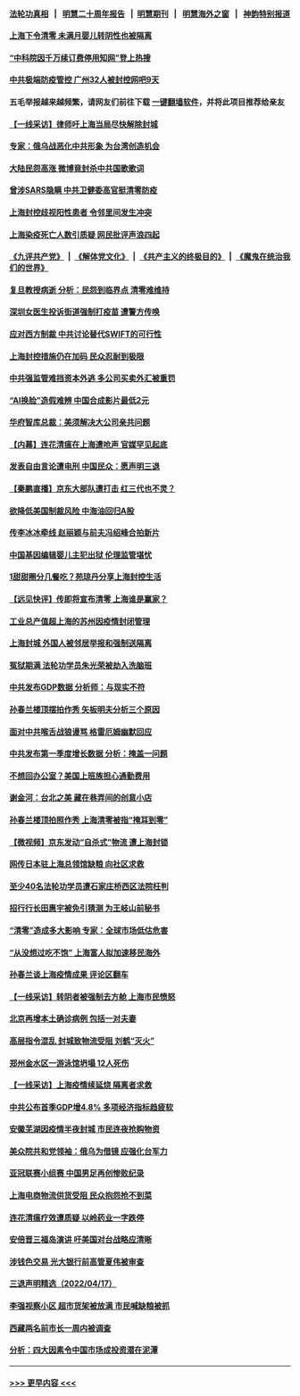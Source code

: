 #### [法轮功真相](https://github.com/gfw-breaker/truth/blob/master/README.md?t=0) &nbsp;&nbsp;|&nbsp;&nbsp; [明慧二十周年报告](https://github.com/gfw-breaker/mh-reports/blob/master/README.md?t=0) &nbsp;&nbsp;|&nbsp;&nbsp;[明慧期刊](https://github.com/gfw-breaker/mh-qikan) &nbsp;&nbsp;|&nbsp;&nbsp; [明慧海外之窗](https://github.com/gfw-breaker/mh-news/blob/master/README.md?t=0) &nbsp;&nbsp;|&nbsp;&nbsp; [神韵特别报道](https://github.com/gfw-breaker/mh-news/blob/master/shenyun.md?t=0)
#### [上海下令清零 未满月婴儿转阴性也被隔离](../pages/nsc413/n13715140.md?t=04191751) 
#### [“中科院因千万续订费停用知网”登上热搜](../pages/nsc413/n13715191.md?t=04191751) 
#### [中共极端防疫管控 广州32人被封控网吧9天](../pages/nsc413/n13715146.md?t=04191751) 
#### 五毛举报越来越频繁，请网友们前往下载 [一键翻墙软件](https://github.com/gfw-breaker/ssr-accounts)，并将此项目推荐给亲友
#### [【一线采访】律师吁上海当局尽快解除封城](../pages/nsc413/n13715132.md?t=04191751) 
#### [专家：俄乌战恶化中共形象 为台湾创造机会](../pages/nsc413/n13714984.md?t=04191751) 
#### [大陆民怨高涨 微博竟封杀中共国歌歌词](../pages/nsc413/n13715089.md?t=04191751) 
#### [曾涉SARS隐瞒 中共卫健委高官挺清零防疫](../pages/nsc413/n13714924.md?t=04191751) 
#### [上海封控歧视阳性患者 令邻里间发生冲突](../pages/nsc413/n13714773.md?t=04191751) 
#### [上海染疫死亡人数引质疑 网民批评声浪四起](../pages/nsc413/n13714992.md?t=04191751) 
#### [《九评共产党》](https://github.com/begood0513/9ping.md/blob/master/README.md) &nbsp;|&nbsp; [《解体党文化》](../../../../jtdwh.md/blob/master/README.md)  &nbsp;|&nbsp; [《共产主义的终极目的》](../../../../gczydzjmd.md/blob/master/README.md) &nbsp;|&nbsp; [《魔鬼在统治我们的世界》](../../../../mgztzwmdsj.md/blob/master/README.md) 
#### [复旦教授病逝 分析：民怨到临界点 清零难维持](../pages/nsc413/n13714878.md?t=04191751) 
#### [深圳女医生投诉街道强制打疫苗 遭警方传唤](../pages/nsc413/n13714985.md?t=04191751) 
#### [应对西方制裁 中共讨论替代SWIFT的可行性](../pages/nsc413/n13714961.md?t=04191751) 
#### [上海封控措施仍在加码 民众忍耐到极限](../pages/nsc413/n13714800.md?t=04191751) 
#### [中共强监管难挡资本外逃 多公司买卖外汇被重罚](../pages/nsc413/n13714794.md?t=04191751) 
#### [“AI换脸”造假难辨 中国合成影片最低2元](../pages/nsc413/n13714947.md?t=04191751) 
#### [华府智库总裁：美须解决大公司亲共问题](../pages/nsc413/n13714811.md?t=04191751) 
#### [【内幕】连花清瘟在上海遭呛声 官媒罕见起底](../pages/nsc413/n13714674.md?t=04191751) 
#### [发表自由言论遭电刑 中国民众：愿声明三退](../pages/nsc413/n13714864.md?t=04191751) 
#### [【秦鹏直播】京东大部队遭打击 红三代也不灵？](../pages/nsc413/n13714783.md?t=04191751) 
#### [欲降低美国制裁风险 中海油回归A股](../pages/nsc413/n13714807.md?t=04191751) 
#### [传李冰冰牵线 赵丽颖与前夫冯绍峰合拍新片](../pages/nsc413/n13714775.md?t=04191751) 
#### [中国基因编辑婴儿主犯出狱 伦理监管堪忧](../pages/nsc413/n13714830.md?t=04191751) 
#### [1甜甜圈分几餐吃？苑琼丹分享上海封控生活](../pages/nsc413/n13714748.md?t=04191751) 
#### [【远见快评】传即将宣布清零 上海谁是赢家？](../pages/nsc413/n13714779.md?t=04191751) 
#### [工业总产值超上海的苏州因疫情封闭管理](../pages/nsc413/n13714802.md?t=04191751) 
#### [上海封城 外国人被邻居举报和强制送隔离](../pages/nsc413/n13714751.md?t=04191751) 
#### [冤狱期满 法轮功学员朱光荣被劫入洗脑班](../pages/nsc413/n13708358.md?t=04191751) 
#### [中共发布GDP数据 分析师：与现实不符](../pages/nsc413/n13714759.md?t=04191751) 
#### [孙春兰楼顶摆拍作秀 矢板明夫分析三个原因](../pages/nsc413/n13714699.md?t=04191751) 
#### [面对中共喉舌战狼谩骂 格雷厄姆幽默回应](../pages/nsc413/n13714715.md?t=04191751) 
#### [中共发布第一季度增长数据 分析：掩盖一问题](../pages/nsc413/n13714690.md?t=04191751) 
#### [不想回办公室？美国上班族担心通勤费用](../pages/nsc413/n13714693.md?t=04191751) 
#### [谢金河：台北之美 藏在巷弄间的创意小店](../pages/nsc413/n13714426.md?t=04191751) 
#### [孙春兰楼顶拍照作秀 上海清零被指“掩耳到零”](../pages/nsc413/n13714532.md?t=04191751) 
#### [【微视频】京东发动“自杀式”物流 遭上海封锁](../pages/nsc413/n13714639.md?t=04191751) 
#### [网传日本驻上海总领馆缺粮 向社区求救](../pages/nsc413/n13714437.md?t=04191751) 
#### [至少40名法轮功学员遭石家庄桥西区法院枉判](../pages/nsc413/n13713749.md?t=04191751) 
#### [招行行长田惠宇被免引猜测 为王岐山前秘书](../pages/nsc413/n13714573.md?t=04191751) 
#### [“清零”造成多大影响 专家：全球市场低估危害](../pages/nsc413/n13714603.md?t=04191751) 
#### [“从没想过吃不饱” 上海富人拟加速移民海外](../pages/nsc413/n13714535.md?t=04191751) 
#### [孙春兰谈上海疫情成果 评论区翻车](../pages/nsc413/n13714078.md?t=04191751) 
#### [【一线采访】转阴者被强制去方舱 上海市民愤怒](../pages/nsc413/n13714476.md?t=04191751) 
#### [北京再增本土确诊病例 包括一对夫妻](../pages/nsc413/n13714466.md?t=04191751) 
#### [高层指令混乱 封城致物流受阻 刘鹤“灭火”](../pages/nsc413/n13714464.md?t=04191751) 
#### [郑州金水区一游泳馆坍塌 12人死伤](../pages/nsc413/n13714454.md?t=04191751) 
#### [【一线采访】上海疫情续延烧 隔离者求救](../pages/nsc413/n13714395.md?t=04191751) 
#### [中共公布首季GDP增4.8% 多项经济指标趋疲软](../pages/nsc413/n13714380.md?t=04191751) 
#### [安徽芜湖因疫情半夜封城 市民连夜抢购物资](../pages/nsc413/n13714290.md?t=04191751) 
#### [美众院共和党领袖：俄乌为借镜 应强化台军力](../pages/nsc413/n13714323.md?t=04191751) 
#### [亚冠联赛小组赛 中国男足再创惨败纪录](../pages/nsc413/n13714284.md?t=04191751) 
#### [上海电商物流供货受阻 民众抱怨抢不到菜](../pages/nsc413/n13714070.md?t=04191751) 
#### [连花清瘟疗效遭质疑 以岭药业一字跌停](../pages/nsc413/n13714096.md?t=04191751) 
#### [安倍晋三福岛演讲 吁美国对台战略应清晰](../pages/nsc413/n13714132.md?t=04191751) 
#### [涉钱色交易 光大银行前高管夏伟被审查](../pages/nsc413/n13714243.md?t=04191751) 
#### [三退声明精选（2022/04/17）](../pages/nsc413/n13714216.md?t=04191751) 
#### [李强视察小区 超市货架被放满 市民喊缺粮被抓](../pages/nsc413/n13714041.md?t=04191751) 
#### [西藏两名前市长一周内被调查](../pages/nsc413/n13714126.md?t=04191751) 
#### [分析：四大因素令中国市场成投资潜在泥潭](../pages/nsc413/n13714048.md?t=04191751) 

----
#### [ >>> 更早内容 <<< ](../indexes/nsc413-earlier.md)
